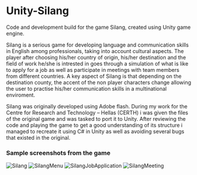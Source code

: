 # Unity-Silang
Code and development build for the game Silang, created using Unity game engine.



Silang is a serious game for developing language and communication skills in English among professionals, taking into account cultural aspects. The player after choosing his/her country of origin, his/her destination and the field of work he/she is intrested in goes through a simulation of what is like to apply for a job as well as participate in meetings with team members from different countries. A key aspect of Silang is that depending on the destination county, the accent of the non player characters change allowing the user to practise his/her communication skills in a multinational enviroment.

Silang was originally developed using Adobe flash. During my work for the Centre for Research and Technology – Hellas (CERTH) i was given the files of the original game and was tasked to port it to Unity. After reviewing the code and playing the game to get a good understanding of its structure i managed to recreate it using C# in Unity as well as avoiding several bugs that existed in the original. 


### Sample screenshots from the game

![Silang](https://user-images.githubusercontent.com/27278582/100376119-a117ba80-3017-11eb-8c37-2112f9787893.png)
![SilangMenu](https://user-images.githubusercontent.com/27278582/100376155-affe6d00-3017-11eb-8db0-cee4771ec43b.png)
![SilangJobApplication](https://user-images.githubusercontent.com/27278582/100376125-a2e17e00-3017-11eb-8878-ae68cd8ae7d4.png)
![SilangMeeting](https://user-images.githubusercontent.com/27278582/100376138-a83ec880-3017-11eb-8911-33b15f2f446a.png)
